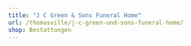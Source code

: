 ```yaml
---
title: "J C Green & Sons Funeral Home"
url: /thomasville/j-c-green-und-sons-funeral-home/
shop: Bestattungen
---
```

